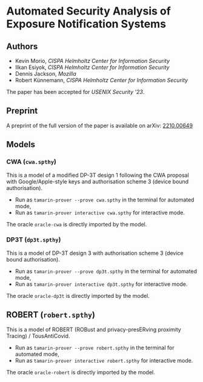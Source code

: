 # Automated Security Analysis of Exposure Notification Systems

## Authors

- Kevin Morio, *CISPA Helmholtz Center for Information Security*
- Ilkan Esiyok, *CISPA Helmholtz Center for Information Security*
- Dennis Jackson, *Mozilla*
- Robert Künnemann, *CISPA Helmholtz Center for Information Security*

The paper has been accepted for *USENIX Security '23*.

## Preprint

A preprint of the full version of the paper is available on arXiv: [2210.00649](https://arxiv.org/abs/2210.00649)

## Models

### CWA (`cwa.spthy`)

This is a model of a modified DP-3T design 1 following the CWA proposal with Google/Apple-style keys and authorisation scheme 3 (device bound authorisation).

- Run as `tamarin-prover --prove cwa.spthy` in the terminal for automated mode,
- Run as `tamarin-prover interactive cwa.spthy` for interactive mode.

The oracle `oracle-cwa` is directly imported by the model.

### DP3T (`dp3t.spthy`)

This is a model of DP-3T design 3 with authorisation scheme 3 (device bound authorisation).

- Run as `tamarin-prover --prove dp3t.spthy` in the terminal for automated mode,
- Run as `tamarin-prover interactive dp3t.spthy` for interactive mode.

The oracle `oracle-dp3t` is directly imported by the model.

## ROBERT (`robert.spthy`)

This is a model of ROBERT (ROBust and privacy-presERving proximity Tracing) / TousAntiCovid.

- Run as `tamarin-prover --prove robert.spthy` in the terminal for automated mode,
- Run as `tamarin-prover interactive robert.spthy` for interactive mode.

The oracle `oracle-robert` is directly imported by the model.

